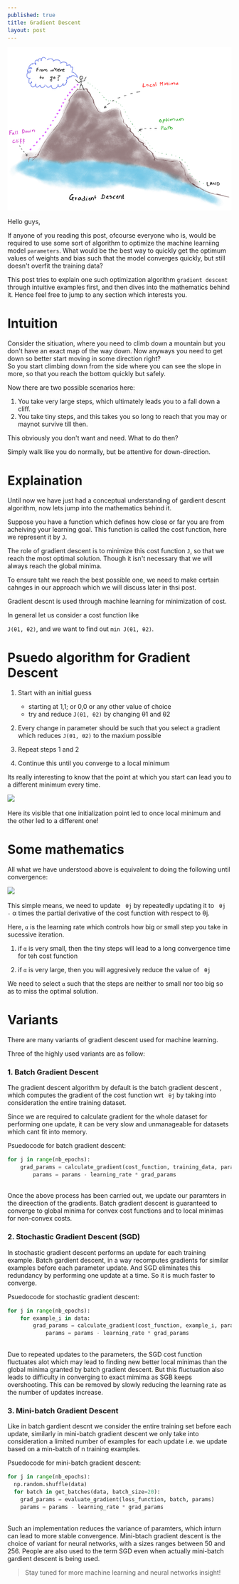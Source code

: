 ```yaml
---
published: true
title: Gradient Descent
layout: post
---
```

![](/images/gradient_descent.png)  

Hello guys,

If anyone of you reading this post, ofcourse everyone who is, would be required to use some sort of algorithm to optimize the machine learniing model ```parameters```.  What would be the best way to quickly get the optimum values of weights and bias such that the model converges quickly, but still doesn't overfit the training data?  

This post tries to explain one such optimization algorithm ```gradient descent``` through intuitive examples first, and then dives into the mathematics behind it. Hence feel free to jump to any section which interests you.  

# Intuition

Consider the sitiuation, where you need to climb down a mountain but you don't have an exact map of the way down. 
Now anyways you need to get down so better start moving in some direction right?  
So you start climbing down from the side where you can see the slope in more, so that you reach the bottom quickly but safely.

Now there are two possible scenarios here:

  1. You take very large steps, which ultimately leads you to a fall down a cliff. 
  2. You take tiny steps, and this takes you so long to reach that you may or maynot survive till then.  
  
  
This obviously you don't want and need. What to do then?  

Simply walk like you do normally, but be attentive for down-direction.  


# Explaination

Until now we have just had a conceptual understanding of gardient descnt algorithm, now lets jump into the mathematics behind it.

Suppose you have a function which defines how close or far you are from acheiving your learning goal. This function is called the cost function, here we represent it by ```J```.


The role of gradient descent is to minimize this cost function ```J```, so that we reach the most optimal solution. Though it isn't necessary that we will always reach the global minima.

To ensure taht we reach the best possible one, we need to make certain cahnges in our approach which we will discuss later in thsi post.


Gradient descnt is used through machine learning for minimization of cost.

In general let us consider a cost function like

```J(θ1, θ2)```, and we want to find out ```min J(θ1, θ2)```.


# Psuedo algorithm for Gradient Descent

1.  Start with an initial guess  

	-  starting at 1,1; or 0,0 or any other value of choice  
	-  try and reduce ```J(θ1, θ2)``` by changing θ1 and θ2  

2.  Every change in parameter should be such that you select a gradient which reduces ```J(θ1, θ2)``` to the maxium possible  

3.   Repeat steps 1 and 2   

4.   Continue this until you converge to a local minimum  


Its really interesting to know that the point at which you start can lead you to a different minimum every time.

![](/images/gradient2.png)  

Here its visible that one initialization point led to once local minimum and the other led to a different one!

# Some mathematics


All what we have understood above is equivalent to doing the following until convergence:  

![](/images/gradient3.png)   

This simple means, we need to update ``` θj``` by repeatedly updating it to ``` θj -``` α times the partial derivative of the cost function with respect to θj.  


Here, ``` α ``` is the learning rate which controls how big or small step you take in sucessive iteration.  

1.  if ``` α ``` is very small, then the tiny steps will lead to a long convergence time for teh cost function  

2.  if ``` α ``` is very large, then you will aggresively reduce the value of ``` θj```   


We need to select ``` α ``` such that the steps are neither to small nor too big so as to miss the optimal solution.  


# Variants 

There are many variants of gradient descent used for machine learning.  

Three of the highly used variants are as follow:  

### 1. Batch Gradient Descent  

The gradient descent algorithm by default is the batch gradient descent , which computes the gradient of the cost function wrt ``` θj```  by taking into consideration the entire training dataset.  

Since we are required to calculate gradient for the whole dataset for performing one update, it can be very slow and unmanageable for datasets which cant fit into memory.

Psuedocode for batch gradient descent:  

```python
for j in range(nb_epochs):
	grad_params = calculate_gradient(cost_function, training_data, params)
    	params = params - learning_rate * grad_params
  
```
 
Once the above process has been carried out, we update our paramters in the direection of the gradients.  Batch gradient descent is guaranteed to converge to global minima for convex cost functions and to local minimas for non-convex costs.  


### 2. Stochastic Gradient Descent (SGD)

In stochastic gradient descent performs an update for each training example. Batch gardient descent, in a way recomputes gradients for similar examples before each parameter update. And SGD eliminates this redundancy by performing one update at a time. So it is much faster to converge.

Psuedocode for stochastic gradient descent:  

```python
for j in range(nb_epochs):
	for example_i in data:
		grad_params = calculate_gradient(cost_function, example_i, params)
    		params = params - learning_rate * grad_params
  
```  
 
Due to repeated updates to the parameters, the SGD cost function fluctuates alot which may lead to finding new better local minimas than the global minima granted by batch gradient descent. But this fluctuation also leads to difficulty in converging to exact mimima as SGB keeps overshooting. This can be removed by slowly reducing the learning rate as the number of updates increase.   


### 3. Mini-batch Gradient Descent  

Like in batch gardient descnt we consider the entire training set before each update, similarly in mini-batch gradient descent we only take into consideration a limited number of examples for each update i.e. we update based on a min-batch of n training examples.

Psuedocode for mini-batch gradient descent:  

```python
for j in range(nb_epochs):
  np.random.shuffle(data)
  for batch in get_batches(data, batch_size=20):
  	grad_params = evaluate_gradient(loss_function, batch, params)
	params = params - learning_rate * grad_params
  
```  
 
Such an implementation reduces the variance of paramters, which inturn can lead to more stable convergence. Mini-btach gradient descent is the choice of variant for neural networks, with a sizes ranges between 50 and 256. People are also used to the term SGD even when actually mini-batch gardient descent is being used.  
  
  
  
  
  
> Stay tuned for more machine learning and neural networks insight!
